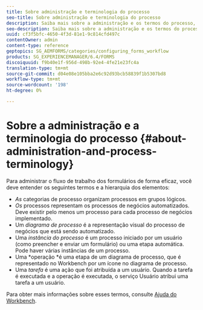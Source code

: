 ```yaml
---
title: Sobre administração e terminologia do processo
seo-title: Sobre administração e terminologia do processo
description: Saiba mais sobre a administração e os termos do processo, como instância do processo, diagrama do processo e operação.
seo-description: Saiba mais sobre a administração e os termos do processo, como instância do processo, diagrama do processo e operação.
uuid: cf3f5bfc-4650-4f3d-81e1-9c814cfd497c
contentOwner: admin
content-type: reference
geptopics: SG_AEMFORMS/categories/configuring_forms_workflow
products: SG_EXPERIENCEMANAGER/6.4/FORMS
discoiquuid: f9b40e1f-956d-498b-92e4-4fe21e23fc4a
translation-type: tm+mt
source-git-commit: d04e08e105bba2e6c92d93bcb58839f1b5307bd8
workflow-type: tm+mt
source-wordcount: '198'
ht-degree: 0%

---
```



# Sobre a administração e a terminologia do processo {#about-administration-and-process-terminology}

Para administrar o fluxo de trabalho dos formulários de forma eficaz, você deve entender os seguintes termos e a hierarquia dos elementos:

* *As* categorias de processo organizam processos em grupos lógicos.
* *Os* processos representam os processos de negócios automatizados. Deve existir pelo menos um processo para cada processo de negócios implementado.
* Um *diagrama de processo* é a representação visual do processo de negócios que está sendo automatizado.
* Uma *instância do processo* é um processo iniciado por um usuário (como preencher e enviar um formulário) ou uma etapa automática. Pode haver várias instâncias de um processo.
* Uma *operação *é uma etapa de um diagrama de processo, que é representado no Workbench por um ícone no diagrama de processo.
* Uma *tarefa* é uma ação que foi atribuída a um usuário. Quando a tarefa é executada e a operação é executada, o serviço Usuário atribui uma tarefa a um usuário.

Para obter mais informações sobre esses termos, consulte [Ajuda do Workbench](https://www.adobe.com/go/learn_aemforms_workbench_63).
